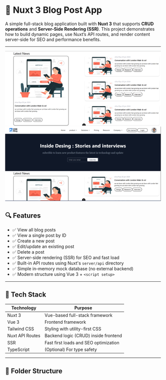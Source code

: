 # 📝 Nuxt 3 Blog Post App

A simple full-stack blog application built with **Nuxt 3** that supports **CRUD operations** and **Server-Side Rendering (SSR)**. This project demonstrates how to build dynamic pages, use Nuxt’s API routes, and render content server-side for SEO and performance benefits.

---
![not render ](public/Screenshot%202025-07-07%20154336.png "BLOG APP")
![some error](public/Screenshot%202025-07-07%20154448.png "BLOG APP")


## 🔍 Features

- ✅ View all blog posts
- ✅ View a single post by ID
- ✅ Create a new post
- ✅ Edit/update an existing post
- ✅ Delete a post
- ✅ Server-side rendering (SSR) for SEO and fast load
- ✅ Built-in API routes using Nuxt's `server/api` directory
- ✅ Simple in-memory mock database (no external backend)
- ✅ Modern structure using Vue 3 + `<script setup>`

---

## 🧰 Tech Stack

| Technology     | Purpose                                |
|----------------|----------------------------------------|
| Nuxt 3         | Vue-based full-stack framework         |
| Vue 3          | Frontend framework                     |
| Tailwind CSS   | Styling with utility-first CSS         |
| Nuxt API Routes| Backend logic (CRUD) inside frontend   |
| SSR            | Fast first loads and SEO optimization  |
| TypeScript     | (Optional) For type safety             |

---

## 📁 Folder Structure

